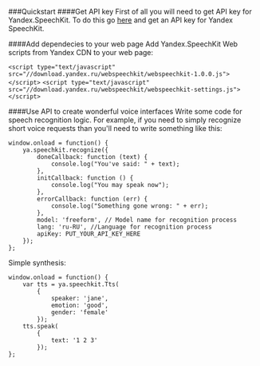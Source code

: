 ###Quickstart
####Get API key
First of all you will need to get API key for Yandex.SpeechKit.
To do this go [here](https://developer.tech.yandex.ru) and get an API key for Yandex SpeechKit.

####Add dependecies to your web page
Add Yandex.SpeechKit Web scripts from Yandex CDN to your web page:

`<script type="text/javascript" src="//download.yandex.ru/webspeechkit/webspeechkit-1.0.0.js"></script>`
`<script type="text/javascript" src="//download.yandex.ru/webspeechkit/webspeechkit-settings.js"></script>`

####Use API to create wonderful voice interfaces
Write some code for speech recognition logic.
For example, if you need to simply recognize short voice requests than you'll need to write something like this:

```
window.onload = function() {
    ya.speechkit.recognize({
        doneCallback: function (text) {
            console.log("You've said: " + text);
        },
        initCallback: function () {
            console.log("You may speak now");
        },
        errorCallback: function (err) {
            console.log("Something gone wrong: " + err);
        },
        model: 'freeform', // Model name for recognition process
        lang: 'ru-RU', //Language for recognition process
        apiKey: PUT_YOUR_API_KEY_HERE
    });
};
```

Simple synthesis:

```
window.onload = function() {
    var tts = ya.speechkit.Tts(
        {
            speaker: 'jane',
            emotion: 'good',
            gender: 'female'
        });
    tts.speak(
        {
            text: '1 2 3'
        });
};
```
